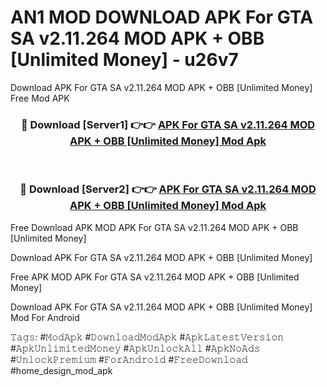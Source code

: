# AN1 MOD DOWNLOAD APK For GTA SA v2.11.264 MOD APK + OBB [Unlimited Money] - u26v7
Download APK For GTA SA v2.11.264 MOD APK + OBB [Unlimited Money] Free Mod APK

<div align="center">
<h3>🔴 Download [Server1] 👉👉 <a href="https://apk-comot.site?title=APK_For_GTA_SA_v2.11.264_MOD_APK_+_OBB_[Unlimited_Money]">APK For GTA SA v2.11.264 MOD APK + OBB [Unlimited Money] Mod Apk</a></h3><br>

<h3>🔴 Download [Server2] 👉👉 <a href="https://apk-comot.site?title=APK_For_GTA_SA_v2.11.264_MOD_APK_+_OBB_[Unlimited_Money]">APK For GTA SA v2.11.264 MOD APK + OBB [Unlimited Money] Mod Apk</a></h3>
</div>


Free Download APK MOD APK For GTA SA v2.11.264 MOD APK + OBB [Unlimited Money]

Download APK For GTA SA v2.11.264 MOD APK + OBB [Unlimited Money] 

Free APK MOD APK For GTA SA v2.11.264 MOD APK + OBB [Unlimited Money] 

Download APK For GTA SA v2.11.264 MOD APK + OBB [Unlimited Money] Mod For Android

𝚃𝚊𝚐𝚜: #𝙼𝚘𝚍𝙰𝚙𝚔 #𝙳𝚘𝚠𝚗𝚕𝚘𝚊𝚍𝙼𝚘𝚍𝙰𝚙𝚔 #𝙰𝚙𝚔𝙻𝚊𝚝𝚎𝚜𝚝𝚅𝚎𝚛𝚜𝚒𝚘𝚗 #𝙰𝚙𝚔𝚄𝚗𝚕𝚒𝚖𝚒𝚝𝚎𝚍𝙼𝚘𝚗𝚎𝚢 #𝙰𝚙𝚔𝚄𝚗𝚕𝚘𝚌𝚔𝙰𝚕𝚕 #𝙰𝚙𝚔𝙽𝚘𝙰𝚍𝚜 #𝚄𝚗𝚕𝚘𝚌𝚔𝙿𝚛𝚎𝚖𝚒𝚞𝚖 #𝙵𝚘𝚛𝙰𝚗𝚍𝚛𝚘𝚒𝚍 #𝙵𝚛𝚎𝚎𝙳𝚘𝚠𝚗𝚕𝚘𝚊𝚍 #home_design_mod_apk